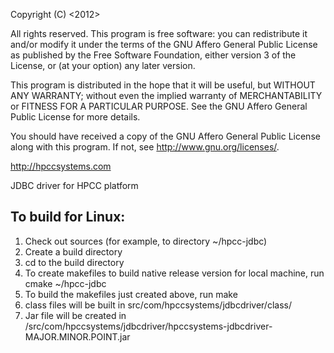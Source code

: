 Copyright (C) <2012> <LexisNexis Risk Data Management Inc.>

All rights reserved. This program is free software: you can redistribute it and/or modify
it under the terms of the GNU Affero General Public License as
published by the Free Software Foundation, either version 3 of the
License, or (at your option) any later version.

This program is distributed in the hope that it will be useful,
but WITHOUT ANY WARRANTY; without even the implied warranty of
MERCHANTABILITY or FITNESS FOR A PARTICULAR PURPOSE. See the
GNU Affero General Public License for more details.

You should have received a copy of the GNU Affero General Public License
along with this program. If not, see <http://www.gnu.org/licenses/>.

http://hpccsystems.com

JDBC driver for HPCC platform

To build for Linux:
-------------------

1. Check out sources (for example, to directory ~/hpcc-jdbc)
2. Create a build directory
3. cd to the build directory
4. To create makefiles to build native release version for local machine, run cmake ~/hpcc-jdbc
5. To build the makefiles just created above, run make
6. class files will be built in <builddir>src/com/hpccsystems/jdbcdriver/class/
7. Jar file will be created in <builddir>/src/com/hpccsystems/jdbcdriver/hpccsystems-jdbcdriver-MAJOR.MINOR.POINT.jar
